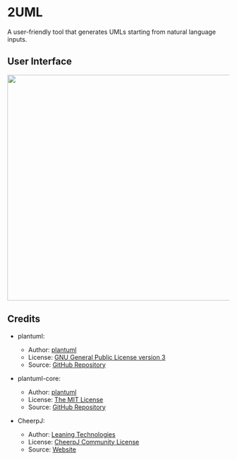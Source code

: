 # 2UML

A user-friendly tool that generates UMLs starting from natural language inputs.

## User Interface

<img src="https://github.com/robertovicario/2UML/assets/119845903/94157173-4c6d-4b80-991d-2fcad65380d7" width=512>

## Credits

- plantuml:
  - Author: [plantuml](https://github.com/plantuml)
  - License: [GNU General Public License version 3](https://opensource.org/license/gpl-3-0)
  - Source: [GitHub Repository](https://github.com/plantuml/plantuml)
    
- plantuml-core:
  - Author: [plantuml](https://github.com/plantuml)
  - License: [The MIT License](https://opensource.org/license/mit)
  - Source: [GitHub Repository](https://github.com/plantuml/plantuml-core)

- CheerpJ:
  - Author: [Leaning Technologies](https://leaningtech.com)
  - License: [CheerpJ Community License](https://labs.leaningtech.com/cheerpj3/licensing)
  - Source: [Website](https://cheerpj.com)
 

